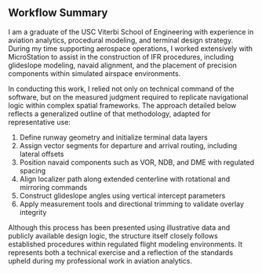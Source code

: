 ## Workflow Summary

I am a graduate of the USC Viterbi School of Engineering with experience in aviation analytics, procedural modeling, and terminal design strategy. During my time supporting aerospace operations, I worked extensively with MicroStation to assist in the construction of IFR procedures, including glideslope modeling, navaid alignment, and the placement of precision components within simulated airspace environments.

In conducting this work, I relied not only on technical command of the software, but on the measured judgment required to replicate navigational logic within complex spatial frameworks. The approach detailed below reflects a generalized outline of that methodology, adapted for representative use:

1. Define runway geometry and initialize terminal data layers  
2. Assign vector segments for departure and arrival routing, including lateral offsets  
3. Position navaid components such as VOR, NDB, and DME with regulated spacing  
4. Align localizer path along extended centerline with rotational and mirroring commands  
5. Construct glideslope angles using vertical intercept parameters  
6. Apply measurement tools and directional trimming to validate overlay integrity  

Although this process has been presented using illustrative data and publicly available design logic, the structure itself closely follows established procedures within regulated flight modeling environments. It represents both a technical exercise and a reflection of the standards upheld during my professional work in aviation analytics.
